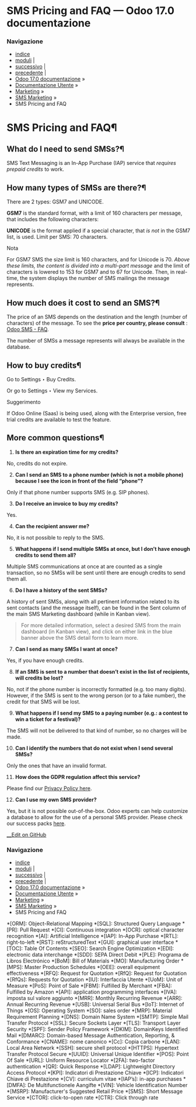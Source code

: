 # SMS Pricing and FAQ — Odoo 17.0 documentazione

### Navigazione

  * [indice](../../../genindex.html "Indice generale")
  * [moduli](../../../py-modindex.html "Indice del modulo Python") |
  * [successivo](../events.html "Eventi") |
  * [precedente](mailing_lists_blacklists.html "Mailing lists and blacklists") |
  * [Odoo 17.0 documentazione](../../../index-2.html) »
  * [Documentazione Utente](../../../applications.html) »
  * [Marketing](../../marketing.html) »
  * [SMS Marketing](../sms_marketing.html) »
  * SMS Pricing and FAQ



# SMS Pricing and FAQ¶

## What do I need to send SMSs?¶

SMS Text Messaging is an In-App Purchase (IAP) service that _requires prepaid credits_ to work.

## How many types of SMSs are there?¶

There are 2 types: GSM7 and UNICODE.

**GSM7** is the standard format, with a limit of 160 characters per message, that includes the following characters:

**UNICODE** is the format applied if a special character, that _is not_ in the GSM7 list, is used. Limit per SMS: 70 characters.

Nota

For GSM7 SMS the size limit is 160 characters, and for Unicode is 70. _Above these limits, the content is divided into a multi-part message_ and the limit of characters is lowered to 153 for GSM7 and to 67 for Unicode. Then, in real-time, the system displays the number of SMS mailings the message represents.

## How much does it cost to send an SMS?¶

The price of an SMS depends on the destination and the length (number of characters) of the message. To see the **price per country, please consult** : [Odoo SMS - FAQ](https://iap-services.odoo.com/iap/sms/pricing#sms_faq_01).

The number of SMSs a message represents will always be available in the database.

## How to buy credits¶

Go to Settings ‣ Buy Credits.

Or go to Settings ‣ View my Services.

Suggerimento

If Odoo Online (Saas) is being used, along with the Enterprise version, free trial credits are available to test the feature.

## More common questions¶

  1. **Is there an expiration time for my credits?**

No, credits do not expire.

  2. **Can I send an SMS to a phone number (which is not a mobile phone) because I see the icon in front of the field “phone”?**

Only if that phone number supports SMS (e.g. SIP phones).

  3. **Do I receive an invoice to buy my credits?**

Yes.

  4. **Can the recipient answer me?**

No, it is not possible to reply to the SMS.

  5. **What happens if I send multiple SMSs at once, but I don’t have enough credits to send them all?**

Multiple SMS communications at once at are counted as a single transaction, so no SMSs will be sent until there are enough credits to send them all.

  6. **Do I have a history of the sent SMSs?**

A history of sent SMSs, along with all pertinent information related to its sent contacts (and the message itself), can be found in the Sent column of the main SMS Marketing dashboard (while in Kanban view).

> For more detailed information, select a desired SMS from the main dashboard (in Kanban view), and click on either link in the blue banner above the SMS detail form to learn more.

  7. **Can I send as many SMSs I want at once?**

Yes, if you have enough credits.

  8. **If an SMS is sent to a number that doesn’t exist in the list of recipients, will credits be lost?**

No, not if the phone number is incorrectly formatted (e.g. too many digits). However, if the SMS is sent to the wrong person (or to a fake number), the credit for that SMS will be lost.

  9. **What happens if I send my SMS to a paying number (e.g.: a contest to win a ticket for a festival)?**

The SMS will not be delivered to that kind of number, so no charges will be made.

  10. **Can I identify the numbers that do not exist when I send several SMSs?**

Only the ones that have an invalid format.

  11. **How does the GDPR regulation affect this service?**

Please find our [Privacy Policy here](https://iap.odoo.com/privacy#sms).

  12. **Can I use my own SMS provider?**

Yes, but it is not possible out-of-the-box. Odoo experts can help customize a database to allow for the use of a personal SMS provider. Please check our success packs [here](https://www.odoo.com/pricing-packs).




[ __Edit on GitHub](https://github.com/odoo/documentation/edit/17.0/content/applications/marketing/sms_marketing/pricing_and_faq.rst)

### Navigazione

  * [indice](../../../genindex.html "Indice generale")
  * [moduli](../../../py-modindex.html "Indice del modulo Python") |
  * [successivo](../events.html "Eventi") |
  * [precedente](mailing_lists_blacklists.html "Mailing lists and blacklists") |
  * [Odoo 17.0 documentazione](../../../index-2.html) »
  * [Documentazione Utente](../../../applications.html) »
  * [Marketing](../../marketing.html) »
  * [SMS Marketing](../sms_marketing.html) »
  * SMS Pricing and FAQ


  *[ORM]: Object-Relational Mapping
  *[SQL]: Structured Query Language
  *[PR]: Pull Request
  *[CI]: Continuous integration
  *[OCR]: optical character recognition
  *[AI]: Artificial Intelligence
  *[IAP]: In-App Purchase
  *[RTL]: right-to-left
  *[RST]: reStructuredText
  *[GUI]: graphical user interface
  *[TOC]: Table Of Contents
  *[SEO]: Search Engine Optimization
  *[EDI]: electronic data interchange
  *[SDD]: SEPA Direct Debit
  *[PLE]: Programa de Libros Electrónico
  *[BoM]: Bill of Materials
  *[MO]: Manufacturing Order
  *[MPS]: Master Production Schedules
  *[OEE]: overall equipment effectiveness
  *[RFQ]: Request for Quotation
  *[RfQ]: Request for Quotation
  *[RfQs]: Requests for Quotation
  *[IU]: Interfaccia Utente
  *[UoM]: Unit of Measure
  *[PoS]: Point of Sale
  *[FBM]: Fulfilled By Merchant
  *[FBA]: Fulfilled by Amazon
  *[API]: application programming interfaces
  *[IVA]: imposta sul valore aggiunto
  *[MRR]: Monthly Recurring Revenue
  *[ARR]: Annual Recurring Revenue
  *[USB]: Universal Serial Bus
  *[IoT]: Internet of Things
  *[OS]: Operating System
  *[SO]: sales order
  *[MRP]: Material Requirement Planning
  *[DNS]: Domain Name System
  *[SMTP]: Simple Mail Transfer Protocol
  *[SSL]: Secure Sockets Layer
  *[TLS]: Transport Layer Security
  *[SPF]: Sender Policy Framework
  *[DKIM]: DomainKeys Identified Mail
  *[DMARC]: Domain-based Message Authentication, Reporting, & Conformance
  *[CNAME]: nome canonico
  *[Cc]: Copia carbone
  *[LAN]: Local Area Network
  *[SSH]: secure shell protocol
  *[HTTPS]: Hypertext Transfer Protocol Secure
  *[UUID]: Universal Unique Identifier
  *[POS]: Point Of Sale
  *[URL]: Uniform Resource Locator
  *[2FA]: two-factor authentication
  *[QR]: Quick Response
  *[LDAP]: Lightweight Directory Access Protocol
  *[KPI]: Indicatori di Prestazione Chiave
  *[ICP]: Indicatori Chiave di Prestazione
  *[CV]: curriculum vitae
  *[IAP’s]: in-app purchases
  *[DMFA]: De Multifunctionele Aangifte
  *[VIN]: Vehicle Identification Number
  *[MSRP]: Manufacturer's Suggested Retail Price
  *[SMS]: Short Message Service
  *[CTOR]: click-to-open rate
  *[CTR]: Click through rate